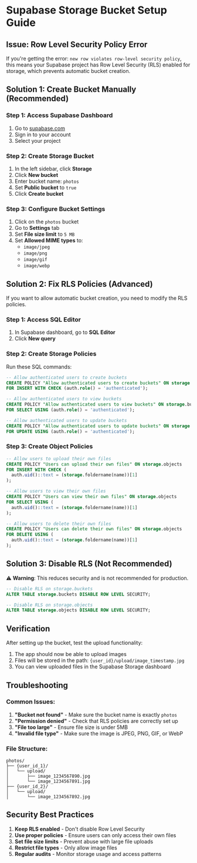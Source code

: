 # Supabase Storage Bucket Setup Guide

## Issue: Row Level Security Policy Error

If you're getting the error: `new row violates row-level security policy`, this means your Supabase project has Row Level Security (RLS) enabled for storage, which prevents automatic bucket creation.

## Solution 1: Create Bucket Manually (Recommended)

### Step 1: Access Supabase Dashboard
1. Go to [supabase.com](https://supabase.com)
2. Sign in to your account
3. Select your project

### Step 2: Create Storage Bucket
1. In the left sidebar, click **Storage**
2. Click **New bucket**
3. Enter bucket name: `photos`
4. Set **Public bucket** to `true`
5. Click **Create bucket**

### Step 3: Configure Bucket Settings
1. Click on the `photos` bucket
2. Go to **Settings** tab
3. Set **File size limit** to `5 MB`
4. Set **Allowed MIME types** to:
   - `image/jpeg`
   - `image/png`
   - `image/gif`
   - `image/webp`

## Solution 2: Fix RLS Policies (Advanced)

If you want to allow automatic bucket creation, you need to modify the RLS policies.

### Step 1: Access SQL Editor
1. In Supabase dashboard, go to **SQL Editor**
2. Click **New query**

### Step 2: Create Storage Policies
Run these SQL commands:

```sql
-- Allow authenticated users to create buckets
CREATE POLICY "Allow authenticated users to create buckets" ON storage.buckets
FOR INSERT WITH CHECK (auth.role() = 'authenticated');

-- Allow authenticated users to view buckets
CREATE POLICY "Allow authenticated users to view buckets" ON storage.buckets
FOR SELECT USING (auth.role() = 'authenticated');

-- Allow authenticated users to update buckets
CREATE POLICY "Allow authenticated users to update buckets" ON storage.buckets
FOR UPDATE USING (auth.role() = 'authenticated');
```

### Step 3: Create Object Policies
```sql
-- Allow users to upload their own files
CREATE POLICY "Users can upload their own files" ON storage.objects
FOR INSERT WITH CHECK (
  auth.uid()::text = (storage.foldername(name))[1]
);

-- Allow users to view their own files
CREATE POLICY "Users can view their own files" ON storage.objects
FOR SELECT USING (
  auth.uid()::text = (storage.foldername(name))[1]
);

-- Allow users to delete their own files
CREATE POLICY "Users can delete their own files" ON storage.objects
FOR DELETE USING (
  auth.uid()::text = (storage.foldername(name))[1]
);
```

## Solution 3: Disable RLS (Not Recommended)

⚠️ **Warning**: This reduces security and is not recommended for production.

```sql
-- Disable RLS on storage.buckets
ALTER TABLE storage.buckets DISABLE ROW LEVEL SECURITY;

-- Disable RLS on storage.objects
ALTER TABLE storage.objects DISABLE ROW LEVEL SECURITY;
```

## Verification

After setting up the bucket, test the upload functionality:

1. The app should now be able to upload images
2. Files will be stored in the path: `{user_id}/upload/image_timestamp.jpg`
3. You can view uploaded files in the Supabase Storage dashboard

## Troubleshooting

### Common Issues:

1. **"Bucket not found"** - Make sure the bucket name is exactly `photos`
2. **"Permission denied"** - Check that RLS policies are correctly set up
3. **"File too large"** - Ensure file size is under 5MB
4. **"Invalid file type"** - Make sure the image is JPEG, PNG, GIF, or WebP

### File Structure:
```
photos/
├── {user_id_1}/
│   └── upload/
│       ├── image_1234567890.jpg
│       └── image_1234567891.jpg
├── {user_id_2}/
│   └── upload/
│       └── image_1234567892.jpg
```

## Security Best Practices

1. **Keep RLS enabled** - Don't disable Row Level Security
2. **Use proper policies** - Ensure users can only access their own files
3. **Set file size limits** - Prevent abuse with large file uploads
4. **Restrict file types** - Only allow image files
5. **Regular audits** - Monitor storage usage and access patterns
